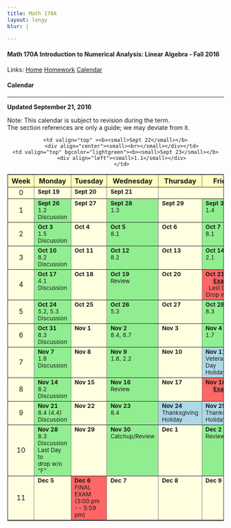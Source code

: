 ```yaml
---
title: Math 170A
layout: longy
blur: |

---
```

#### Math 170A Introduction to Numerical Analysis: Linear Algebra - Fall 2016
  Links: [Home][math170aHome]     [Homework][math170aHW]    [Calendar][math170aCal]
    
   [math170aHome]:http://thanghuynh.org/teaching/math170a_f16.html
   [math170aHW]:http://thanghuynh.org/teaching/math170a_f16_hw.html  
   [math170aCal]:http://thanghuynh.org/teaching/math170a_f16_cal.html  

#### Calendar
---  

**Updated September 21, 2016**

Note: This calendar is subject to revision during the term.  
The section references are only a guide; we may deviate from it.  




<center>           
<table bgcolor="#ffffe0" cellpadding="5" cellspacing="0" border="1">  
<tbody>  

<tr bgcolor="#ffffc0">
    <th width="10%">Week</th>
    <th width="18%">Monday</th>
    <th width="18%">Tuesday</th>
    <th width="18%">Wednesday</th>
    <th width="18%">Thursday</th>
    <th width="18%">Friday</th>
</tr>  
 
<tr>  
    <td align="center">0<br>  
    </td>  
    <td valign="top" ><b><small>Sept 19</small></b>                <div align="left"><small></small></div>                </td>  
    <td valign="top" ><b><small>Sept 20</small></b> <div align="left"><small></small></div>  
    </td>  
    <td valign="top" ><b><small>Sept 21</small></b><div align="left"><small></small></div>  
                	        <div align="center"><b><small></small></b></div>  
                	        </td>  
    
    <td valign="top" ><b><small>Sept 22</small></b>
        <div align="center"><small><br></small></div></td>
    <td valign="top" bgcolor="lightgreen"><b><small>Sept 23</small></b>
        <div align="left"><small>1.1</small></div>
        </td>
</tr>

<tr>
    <td align="center">1<br></td>
    <td valign="top" bgcolor="lightgreen"><b><small>Sept 26</small></b>                
       <div align="left"><small>1.2</small></div>
        <div align="left"><small>Discussion</small></div>
        </td>
    <td valign="top"><b><small>Sept 27</small></b>
    </td>
    <td valign="top" bgcolor="lightgreen"><b><small>Sept 28</small></b><div align="left"><small>1.3</small></div> 	    </td>
    <td valign="top" ><b><small>Sept 29</small></b>
        <div align="center"><small><br></small></div></td>
    <td valign="top" bgcolor="lightgreen"><b><small>Sept 30</small></b>
        <div align="left"><small>1.4</small></div></td></tr>

<tr>
    <td align="center">2<br></td>
    <td valign="top" bgcolor="lightgreen"><b><small>Oct 3</small></b>
        <div align="left"><small>1.5</small></div>
        <div align="left"><small>Discussion</small></div>
        </td>
	<td valign="top"><b><small>Oct 4</small></b></td>
    <td valign="top" bgcolor="lightgreen"><b><small>Oct 5</small></b>
        <div align="left"><small>8.1</small></div></td>	      
    <td valign="top" ><b><small>Oct 6</small></b>
		<div align="left"><small></small></div></td>
    <td valign="top" bgcolor="lightgreen"><b><small>Oct 7</small></b>
        <div align="left"><small>8.1</small></div></td></tr>

<tr>
    <td align="center">3<br></td>
    <td valign="top" bgcolor="lightgreen"><b><small>Oct 10</small></b>
        <div align="left"><small>8.2</small></div>
        <div align="left"><small>Discussion</small></div></td>
	<td valign="top"><b><small>Oct 11</small></b>
	 </td>
    <td valign="top" bgcolor="lightgreen"><b><small>Oct 12</small></b>
        <div align="left"><small>8.2</small></div></td>
    <td valign="top" ><b><small>Oct 13</small></b>
		<div align="left"><small></small></div></td>
    <td valign="top" bgcolor="lightgreen"><b><small>Oct 14</small></b>
        <div align="left"><small>2.1</small></div></td></tr>

<tr>
    <td align="center">4<br></td>
    <td valign="top" bgcolor="lightgreen"><b><small>Oct 17</small></b>
        <div align="left"><small>4.1</small></div>
        <div align="left"><small>Discussion</small></div></td>
	<td valign="top"><b><small>Oct 18</small></b> 
	 </td>
    <td valign="top" bgcolor="lightgreen"><b><small>Oct 19</small></b>
        <div align="left"><small>Review</small></div></td>
    <td valign="top" ><b><small>Oct 20</small></b>
		<div align="left"><small></small></div></td>
    <td valign="top" bgcolor="#ff6666"><b><small>Oct 21</small></b>
        <div align="center"><small><a href="homework.html#exam1"><strong>Exam 1</strong></a></small></div>
            <div align="center"><small>Last Day to<br>Drop w/o 'W'</small></div></td></tr>

<tr>
    <td align="center">5<br></td>
    <td valign="top" bgcolor="lightgreen"><b><small>Oct 24</small></b>
        <div align="left"><small>5.2, 5.3</small></div>
        <div align="left"><small>Discussion</small></div></td>
	<td valign="top"><b><small>Oct 25</small></b>
	</td>
    <td valign="top" bgcolor="lightgreen"><b><small>Oct 26</small></b>
<div align="left"><small>5.3</small></div></td>
	<td valign="top" ><b><small>Oct 27</small></b>
		<div align="left"><small></small></div></td>
    <td valign="top" bgcolor="lightgreen"><b><small>Oct 28</small></b>
        <div align="center"><b><small></small></b></div>
        <div align="left"><small>8.3</small></div></td></tr>

<tr>
    <td align="center">6<br></td>
    <td valign="top" bgcolor="lightgreen"><b><small>Oct 31</small></b>
        <div align="left"><small>8.3</small></div>
        <div align="left"><small>Discussion</small></div></td>
	<td valign="top"><b><small>Nov 1</small></b> 
	</td>
    <td valign="top" bgcolor="lightgreen"><b><small>Nov 2</small></b>
        <div align="left"><small>8.4, 8.7</small></div></td>
    <td valign="top" ><b><small>Nov 3</small></b>
		<div align="left"><small></small></div></td>
    <td valign="top" bgcolor="lightgreen"><b><small>Nov 4</small></b>
        <div align="left"><small>1.7</small></div></td></tr>

<tr>
    <td align="center">7<br></td>
    <td valign="top" bgcolor="lightgreen"><b><small>Nov 7</small></b>
        <div align="left"><small>1.8</small></div>
        <div align="left"><small>Discussion</small></div></td>
    <td valign="top"><b><small>Nov 8</small></b>
	 </td>
    <td valign="top" bgcolor="lightgreen"><b><small>Nov 9</small></b>
         <div align="left"><small>1.8, 2.2</small></div> </td>
    <td valign="top" ><b><small>Nov 10</small></b>
		<div align="left"><small></small></div></td>
    <td valign="top" bgcolor="lightblue"><b><small>Nov 11</small></b>
        <div align="left"><small>Veteran's Day <br> Holiday</small></div></td></tr>

<tr>
    <td align="center">8<br></td>
    <td valign="top" bgcolor="lightgreen"><b><small>Nov 14</small></b>
        <div align="left"><small>8.2</small></div>
        <div align="left"><small>Discussion</small></div></td>
    <td valign="top"><b><small>Nov 15</small></b>
     </td>
    <td valign="top" bgcolor="lightgreen"><b><small>Nov 16</small></b>
        <div align="left"><small>Review</small></div></td>
    <td valign="top" ><b><small>Nov 17</small></b>
        <div align="left"><small></small></div></td>
    <td valign="top" bgcolor="#ff6666"><b><small>Nov 18</small></b>
        <div align="center"><b><small><a href="homework.html#exam1">Exam 2</a></small></b></div></td></tr>

<tr>
    <td align="center">9<br></td>
    <td valign="top" bgcolor="lightgreen"><b><small>Nov 21</small></b>
        <div align="left"><small>8.4 (4.4)</small></div>
        <div align="left"><small>Discussion</small></div></td>
    <td valign="top"><b><small>Nov 22</small></b>
    </td>
    <td valign="top" bgcolor="lightgreen"><b><small>Nov 23</small></b>
        <div align="left"><small>8.4</small></div></td>
    <td valign="top" bgcolor="lightblue"><b><small>Nov 24</small></b>
		<div align="left"><small>Thanksgiving <br>Holiday</small></div>
		<div align="left"><small></small></div></td>
    <td valign="top" bgcolor="lightblue"><b><small>Nov 25</small></b>
      <div align="left"><small></small></div>
      <div align="left"><small>Thanksgiving <br>Holiday</small></div></td></tr>

<tr>
    <td align="center">10<br></td>
    <td valign="top" bgcolor="lightgreen"><b><small>Nov 28</small></b>
        <div align="left"><small>8.3 </small></div>
        <div align="left"><small>Discussion</small></div>
        <div align="left"><small>Last Day to <br>drop w/o "F"</small></div></td>
    <td valign="top"><b><small>Nov 29</small></b>
      </td>
    <td valign="top" bgcolor="lightgreen"><b><small>Nov 30</small></b>
        <div align="left"><small>Catchup/Review</small></div></td>
    <td valign="top" ><b><small>Dec 1</small></b>
        <div align="center"><small></small></div></td>
    <td valign="top" bgcolor="lightgreen"><b><small>Dec 2</small></b>
        <div align="left"><small>Review</small></div></td></tr>

<tr>
    <td align="center">11<br></td>
    <td valign="top" ><b><small>Dec 5</small></b></td>
    <td valign="top" bgcolor="#ff6666"><b><small>Dec 6</small></b>
	 <div align="left"><small>FINAL EXAM</small></div>
	 <div align="left"><small>(3:00 pm -- 5:59 pm)</small></div></td>
    <td valign="top" bgcolor=""><b><small>Dec 7</small></b>
        <div align="left"><small></small></div>	</td>
    <td valign="top" ><b><small>Dec 8</small>
        <div align="center"><small></small></div></b></td>
    <td valign="top" bgcolor=""><b><small>Dec 9</small></b>
        <div align="left"><small></small></div></td></tr>  

</tbody>         
</table>  
</center>  




